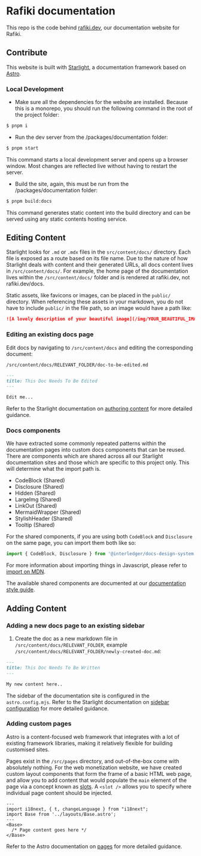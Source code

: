 # Rafiki documentation

This repo is the code behind [rafiki.dev](https://rafiki.dev), our documentation website for Rafiki.

## Contribute

This website is built with [Starlight](https://starlight.astro.build/), a documentation framework based on [Astro](https://astro.build/).

### Local Development

- Make sure all the dependencies for the website are installed. Because this is a monorepo, you should run the following command in the root of the project folder:

```sh
$ pnpm i
```

- Run the dev server from the /packages/documentation folder:

```sh
$ pnpm start
```

This command starts a local development server and opens up a browser window. Most changes are reflected live without having to restart the server.

- Build the site, again, this must be run from the /packages/documentation folder:

```sh
$ pnpm build:docs
```

This command generates static content into the build directory and can be served using any static contents hosting service.

## Editing Content

Starlight looks for `.md` or `.mdx` files in the `src/content/docs/` directory. Each file is exposed as a route based on its file name. Due to the nature of how Starlight deals with content and their generated URLs, all docs content lives in `/src/content/docs/`. For example, the home page of the documentation lives within the `/src/content/docs/` folder and is rendered at rafiki.dev, not rafiki.dev/docs.

Static assets, like favicons or images, can be placed in the `public/` directory. When referencing these assets in your markdown, you do not have to include `public/` in the file path, so an image would have a path like:

```md
![A lovely description of your beautiful image](/img/YOUR_BEAUTIFUL_IMAGE.png)
```

### Editing an existing docs page

Edit docs by navigating to `/src/content/docs` and editing the corresponding document:

`/src/content/docs/RELEVANT_FOLDER/doc-to-be-edited.md`

```markdown
---
title: This Doc Needs To Be Edited
---

Edit me...
```

Refer to the Starlight documentation on [authoring content](https://starlight.astro.build/guides/authoring-content/) for more detailed guidance.

### Docs components

We have extracted some commonly repeated patterns within the documentation pages into custom docs components that can be reused. There are components which are shared across all our Starlight documentation sites and those which are specific to this project only. This will determine what the import path is.

- CodeBlock (Shared)
- Disclosure (Shared)
- Hidden (Shared)
- LargeImg (Shared)
- LinkOut (Shared)
- MermaidWrapper (Shared)
- StylishHeader (Shared)
- Tooltip (Shared)

For the shared components, if you are using both `CodeBlock` and `Disclosure` on the same page, you can import them both like so:

```jsx
import { CodeBlock, Disclosure } from '@interledger/docs-design-system'
```

For more information about importing things in Javascript, please refer to [import on MDN](https://developer.mozilla.org/en-US/docs/Web/JavaScript/Reference/Statements/import).

The available shared components are documented at our [documentation style guide](https://interledger.tech).

## Adding Content

### Adding a new docs page to an existing sidebar

1. Create the doc as a new markdown file in `/src/content/docs/RELEVANT_FOLDER`, example
   `/src/content/docs/RELEVANT_FOLDER/newly-created-doc.md`:

```md
---
title: This Doc Needs To Be Written
---

My new content here..
```

The sidebar of the documentation site is configured in the `astro.config.mjs`. Refer to the Starlight documentation on [sidebar configuration](https://starlight.astro.build/reference/configuration/#sidebar/) for more detailed guidance.

### Adding custom pages

Astro is a content-focused web framework that integrates with a lot of existing framework libraries, making it relatively flexible for building customised sites.

Pages exist in the `/src/pages` directory, and out-of-the-box come with absolutely nothing. For the web monetization website, we have created custom layout components that form the frame of a basic HTML web page, and allow you to add content that would populate the `main` element of the page via a concept known as [slots](https://docs.astro.build/en/core-concepts/astro-components/#slots). A `<slot />` allows you to specify where individual page content should be injected.

```
---
import i18next, { t, changeLanguage } from "i18next";
import Base from '../layouts/Base.astro';
---
<Base>
  /* Page content goes here */
</Base>

```

Refer to the Astro documentation on [pages](https://docs.astro.build/en/core-concepts/astro-pages/) for more detailed guidance.

